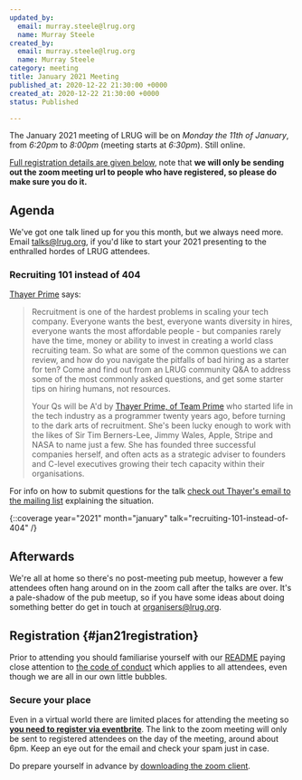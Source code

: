 ```yaml
---
updated_by:
  email: murray.steele@lrug.org
  name: Murray Steele
created_by:
  email: murray.steele@lrug.org
  name: Murray Steele
category: meeting
title: January 2021 Meeting
published_at: 2020-12-22 21:30:00 +0000
created_at: 2020-12-22 21:30:00 +0000
status: Published

---
```


The January 2021 meeting of LRUG will be on *Monday the 11th of January*,
from _6:20pm_ to _8:00pm_ (meeting starts at _6:30pm_).  Still online.

[Full registration details are given below](#jan21registration), note
that **we will only be sending out the zoom meeting url to people who
have registered, so please do make sure you do it.**

## Agenda

We've got one talk lined up for you this month, but we always need more.
Email [talks@lrug.org](mailto:talks@lrug.org), if you'd like to start your
2021 presenting to the enthralled hordes of LRUG attendees.

### Recruiting 101 instead of 404

[Thayer Prime](https://twitter.com/teamPrimeLtd) says:

> Recruitment is one of the hardest problems in scaling your tech company.
> Everyone wants the best, everyone wants diversity in hires, everyone
> wants the most affordable people - but companies rarely have the time,
> money or ability to invest in creating a world class recruiting team. So
> what are some of the common questions we can review, and how do you
> navigate the pitfalls of bad hiring as a starter for ten? Come and find
> out from an LRUG community Q&A to address some of the most commonly
> asked questions, and get some starter tips on hiring humans, not
> resources.
>
> Your Qs will be A'd by [Thayer Prime, of Team
> Prime](https://team-prime.com/about/) who started life in the tech
> industry as a programmer twenty years ago, before turning to the dark
> arts of recruitment. She's been lucky enough to work with the likes of
> Sir Tim Berners-Lee, Jimmy Wales, Apple, Stripe and NASA to name just a
> few. She has founded three successful companies herself, and often acts
> as a strategic adviser to founders and C-level executives growing their
> tech capacity within their organisations.

For info on how to submit questions for the talk [check out Thayer's email
to the mailing list](http://lists.lrug.org/pipermail/chat-lrug.org/2020-December/025636.html)
explaining the situation.

{::coverage year="2021" month="january" talk="recruiting-101-instead-of-404" /}

## Afterwards

We're all at home so there's no post-meeting pub meetup, however a few
attendees often hang around on in the zoom call after the talks are over.
It's a pale-shadow of the pub meetup, so if you have some ideas about
doing something better do get in touch at
[organisers@lrug.org](mailto:organisers@lrug.org).

## Registration {#jan21registration}

Prior to attending you should familiarise yourself with our
[README](http://readme.lrug.org/) paying close attention to [the code of
conduct](http://readme.lrug.org/#code-of-conduct) which applies to all
attendees, even though we are all in our own little bubbles.

### Secure your place

Even in a virtual world there are limited places for attending the
meeting so **[you need to register via eventbrite][jan2021-eventbrite]**.
The link to the zoom meeting will only be sent to registered attendees on
the day of the meeting, around about 6pm. Keep an eye out for the email
and check your spam just in case.

Do prepare yourself in advance by [downloading the zoom
client](https://zoom.us/support/download).

[jan2021-eventbrite]: https://www.eventbrite.com/e/lrug-january-2021-tickets-133897660507
